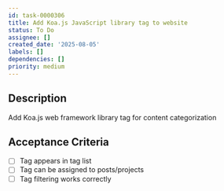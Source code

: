 ```yaml
---
id: task-0000306
title: Add Koa.js JavaScript library tag to website
status: To Do
assignee: []
created_date: '2025-08-05'
labels: []
dependencies: []
priority: medium
---
```


## Description

Add Koa.js web framework library tag for content categorization

## Acceptance Criteria

- [ ] Tag appears in tag list
- [ ] Tag can be assigned to posts/projects
- [ ] Tag filtering works correctly
